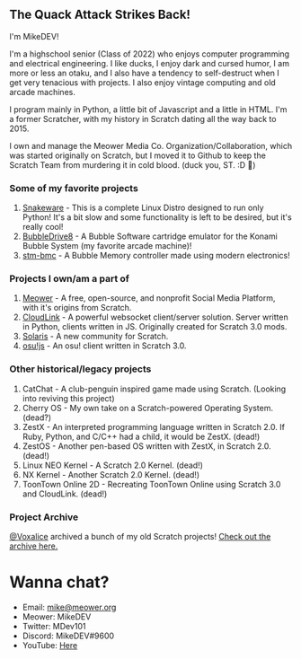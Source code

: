 ## The Quack Attack Strikes Back!

I'm MikeDEV!

I'm a highschool senior (Class of 2022) who enjoys computer programming and electrical engineering. I like ducks, I enjoy dark and cursed humor, I am more or less an otaku, and I also have a tendency to self-destruct when I get very tenacious with projects. I also enjoy vintage computing and old arcade machines.

I program mainly in Python, a little bit of Javascript and a little in HTML. I'm a former Scratcher, with my history in Scratch dating all the way back to 2015.

I own and manage the Meower Media Co. Organization/Collaboration, which was started originally on Scratch, but I moved it to Github to keep the Scratch Team from murdering it in cold blood. (duck you, ST. :D 🖕)

### Some of my favorite projects
1. [Snakeware](https://github.com/joshiemoore/snakeware) - This is a complete Linux Distro designed to run only Python! It's a bit slow and some functionality is left to be desired, but it's really cool!
2. [BubbleDrive8](https://github.com/ika-musume/BubbleDrive8) - A Bubble Software cartridge emulator for the Konami Bubble System (my favorite arcade machine)!
3. [stm-bmc](https://github.com/evilwombat/stm-bmc) - A Bubble Memory controller made using modern electronics!

### Projects I own/am a part of
1. [Meower](https://github.com/meower-media-co/) - A free, open-source, and nonprofit Social Media Platform, with it's origins from Scratch.
2. [CloudLink](https://github.com/MikeDev101/cloudlink) - A powerful websocket client/server solution. Server written in Python, clients written in JS. Originally created for Scratch 3.0 mods.
3. [Solaris](https://github.com/NovaoTech/Solaris) - A new community for Scratch.
4. [osu!js](https://github.com/TheEggo58/osujs-master) - An osu! client written in Scratch 3.0.

### Other historical/legacy projects
1. CatChat - A club-penguin inspired game made using Scratch. (Looking into reviving this project)
2. Cherry OS - My own take on a Scratch-powered Operating System. (dead?)
3. ZestX - An interpreted programming language written in Scratch 2.0. If Ruby, Python, and C/C++ had a child, it would be ZestX. (dead!)
4. ZestOS - Another pen-based OS written with ZestX, in Scratch 2.0. (dead!)
5. Linux NEO Kernel - A Scratch 2.0 Kernel. (dead!)
6. NX Kernel - Another Scratch 2.0 Kernel. (dead!)
7. ToonTown Online 2D - Recreating ToonTown Online using Scratch 3.0 and CloudLink. (dead!)

### Project Archive
[@Voxalice](https://github.com/Voxalice/) archived a bunch of my old Scratch projects! [Check out the archive here.](https://github.com/Voxalice/MikeDEV-Archive/tree/main)

# Wanna chat?
* Email: mike@meower.org
* Meower: MikeDEV
* Twitter: MDev101
* Discord: MikeDEV#9600
* YouTube: [Here](https://www.youtube.com/channel/UC7Na210SbmZamLPz4RMZTRg)
